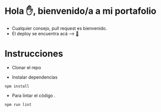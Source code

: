 #  Hola ✋, bienvenido/a a mi portafolio

- Cualquier consejo, pull request es bienvenido.
- El deploy se encuentra acá  -->  [🚀](https://lucianogimenez.xyz/)

# Instrucciones

- Clonar el repo

- Instalar dependencias

```
npm install
```

- Para lintar el código .
```
npm run lint
``` 